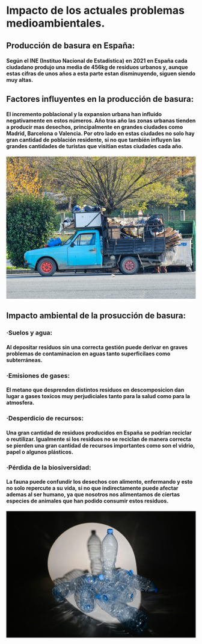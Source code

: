 # Impacto de los actuales problemas medioambientales.

## Producción de basura en España:

#### Según el INE (Instituo Nacional de Estadística) en 2021 en España cada ciudadano produjo una media de 456kg de residuos urbanos y, aunque estas cifras de unos años a esta parte estan disminuyendo, siguen siendo muy altas. 

## Factores influyentes en la producción de basura:

#### El incremento poblacional y la expansion urbana han influido negativamente en estos números. Año tras año las zonas urbanas tienden a producir mas desechos, principalmente en grandes ciudades como Madrid, Barcelona o Valencia. Por otro lado en estas ciudades no solo hay gran cantidad de población residente, si no que tambíén influyen las grandes cantidades de turistas que visitian estas ciudades cada año.

![basuracoche.jpg](https://github.com/Alberto-Rodriguez999/U2-Retos-ambientales-y-sociales-a-los-que-se-enfrenta-la-sociedad/blob/main/IMAGENES/basuracoche.jpg)

## Impacto ambiental de la prosucción de basura:

### ·Suelos y agua:

#### Al depositar residuos sin una correcta gestión puede derivar en graves problemas de contaminacion en aguas tanto superficilaes como subterráneas.

### ·Emisiones de gases:

#### El metano que desprenden distintos residuos en descomposicion dan lugar a gases toxicos muy perjudiciales tanto para la salud como para la atmosfera.

### ·Desperdicio de recursos:

#### Una gran cantidad de residuos producidos en España se podrían reciclar o reutilizar. Igualmente si los residuos no se reciclan de manera correcta se pierden una gran cantidad de recursos importantes como son el vidrio, papel o algunos plásticos. 

### ·Pérdida de la biosiversidad:

#### La fauna puede confundir los desechos con alimento, enfermando y esto no solo repercute a su vida, si no que indirectamente puede afectar ademas al ser humano, ya que nosotros nos alimentamos de ciertas especies de animales que han podido consumir estos residuos. 

![botellas.jpg](https://github.com/Alberto-Rodriguez999/U2-Retos-ambientales-y-sociales-a-los-que-se-enfrenta-la-sociedad/blob/main/IMAGENES/botellas.jpg)


